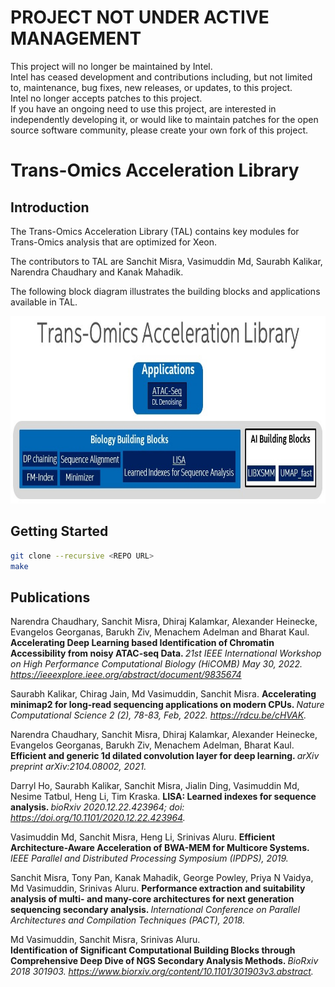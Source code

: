 # PROJECT NOT UNDER ACTIVE MANAGEMENT #  
This project will no longer be maintained by Intel.  
Intel has ceased development and contributions including, but not limited to, maintenance, bug fixes, new releases, or updates, to this project.  
Intel no longer accepts patches to this project.  
 If you have an ongoing need to use this project, are interested in independently developing it, or would like to maintain patches for the open source software community, please create your own fork of this project.  
  
# Trans-Omics Acceleration Library

## Introduction
The Trans-Omics Acceleration Library (TAL) contains key modules for Trans-Omics analysis that are optimized for Xeon.

The contributors to TAL are Sanchit Misra, Vasimuddin Md, Saurabh Kalikar, Narendra Chaudhary and Kanak Mahadik.

The following block diagram illustrates the building blocks and applications available in TAL.
<p align="center">
<img src="https://github.com/IntelLabs/Trans-Omics-Acceleration-Library/blob/master/images/trans-omics-acceleration-lib.jpg" height="300"/a></br>
</p> 


## Getting Started
```sh
git clone --recursive <REPO URL>
make
```

## Publications

Narendra Chaudhary, Sanchit Misra, Dhiraj Kalamkar, Alexander Heinecke, Evangelos Georganas, Barukh Ziv, Menachem Adelman and Bharat Kaul.
<b> Accelerating Deep Learning based Identification of Chromatin Accessibility from noisy ATAC-seq Data. </b>
<i> 21st IEEE International Workshop on High Performance Computational Biology (HiCOMB) May 30, 2022. https://ieeexplore.ieee.org/abstract/document/9835674 </i>

Saurabh Kalikar, Chirag Jain, Md Vasimuddin, Sanchit Misra.
<b> Accelerating minimap2 for long-read sequencing applications on modern CPUs. </b>
<i> Nature Computational Science 2 (2), 78-83, Feb, 2022. https://rdcu.be/cHVAK. </i>

Narendra Chaudhary, Sanchit Misra, Dhiraj Kalamkar, Alexander Heinecke, Evangelos Georganas, Barukh Ziv, Menachem Adelman, Bharat Kaul.
<b> Efficient and generic 1d dilated convolution layer for deep learning. </b>
<i> arXiv preprint arXiv:2104.08002, 2021. </i>

Darryl Ho, Saurabh Kalikar, Sanchit Misra, Jialin Ding, Vasimuddin Md, Nesime Tatbul, Heng Li, Tim Kraska. 
<b> LISA: Learned indexes for sequence analysis. </b>
<i> bioRxiv 2020.12.22.423964; doi: https://doi.org/10.1101/2020.12.22.423964. </i>

Vasimuddin Md, Sanchit Misra, Heng Li, Srinivas Aluru.
<b> Efficient Architecture-Aware Acceleration of BWA-MEM for Multicore Systems. </b>
<i> IEEE Parallel and Distributed Processing Symposium (IPDPS), 2019. </i>

Sanchit Misra, Tony  Pan, Kanak  Mahadik, George  Powley, Priya N Vaidya, Md  Vasimuddin, Srinivas  Aluru.
<b> Performance extraction and suitability analysis of multi- and many-core architectures for next generation sequencing secondary analysis. </b>
<i> International Conference on Parallel Architectures and Compilation Techniques (PACT), 2018. </i>


Md Vasimuddin, Sanchit Misra, Srinivas Aluru.  
<b> Identification of Significant Computational Building Blocks through Comprehensive Deep Dive of NGS Secondary Analysis Methods. </b>
<i> BioRxiv 2018 301903. https://www.biorxiv.org/content/10.1101/301903v3.abstract. </i>
